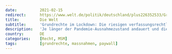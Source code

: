 ```yaml
---
date:          2021-02-15
redirect:      https://www.welt.de/politik/deutschland/plus226352533/Grundrechte-im-Lockdown-Die-riesigen-verfassungsrechtlichen-Zweifel.html
title:         Die Welt
subtitle:      'Grundrechte im Lockdown: Die riesigen verfassungsrechtlichen Zweifel'
description:   'Je länger der Pandemie-Ausnahmezustand andauert und die Grundrechtseingriffe fortbestehen, desto größer werden verfassungsrechtliche Zweifel. Staatsrechtler haben inzwischen erhebliche Bedenken an der Pauschalstrategie. Wie weit darf der Gesundheitsschutz gehen?'
country:       DE
categories:    [Recht, MSM]
tags:          [grundrechte, massnahmen, paywall]
---
```

